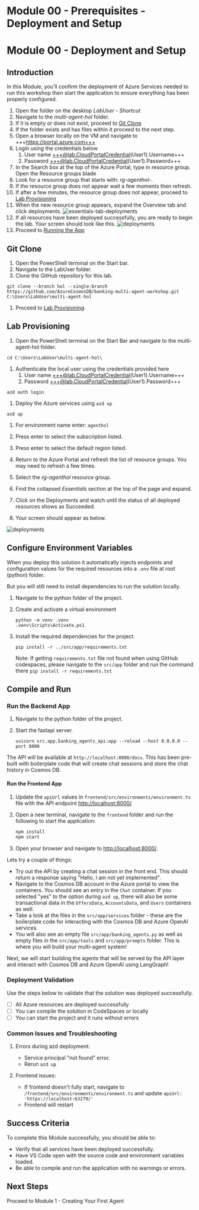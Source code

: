 # Module 00 - Prerequisites - Deployment and Setup

# Module 00 - Deployment and Setup

## Introduction

In this Module, you'll confirm the deployment of Azure Services needed to run this workshop then start the application to ensure everything has been properly configured.

1. Open the folder on the desktop *LabUser - Shortcut*
1. Navigate to the *multi-agent-hol* folder.
1. If it is empty or does not exist, proceed to [Git Clone](#git-clone)
1. If the folder exists and has files within it proceed to the next step.
1. Open a browser locally on the VM and navigate to +++https://portal.azure.com+++
1. Login using the credentials below
   1. User name +++@lab.CloudPortalCredential(User1).Username+++
   1. Password +++@lab.CloudPortalCredential(User1).Password+++
1. In the Search box at the top of the Azure Portal, type in resource group. Open the Resource groups blade
1. Look for a resource group that starts with: *rg-agenthol-*.
1. If the resource group does not appear wait a few moments then refresh.
1. If after a few minutes, the resource group does not appear, proceed to [Lab Provisioning](#lab-provisioning)
1. When the new resource group appears, expand the Overview tab and click deployments.
![essentials-tab-deployments](./media/module-00/essentials-tab-deployments.png)
1. If all resources have been deployed successfully, you are ready to begin the lab. Your screen should look like this.
![deployments](./media/module-00/deployments.png)
1. Proceed to [Running the App](#running-the-app)

## Git Clone

1. Open the PowerShell terminal on the Start bar.
1. Navigate to the LabUser folder.
1. Clone the GitHub repository for this lab.

```shell
git clone --branch hol --single-branch https://github.com/AzureCosmosDB/banking-multi-agent-workshop.git C:\Users\LabUser\multi-agent-hol
```

1. Proceed to [Lab Provisioning](#lab-provisioning)

## Lab Provisioning

1. Open the PowerShell terminal on the Start Bar and navigate to the multi-agent-hol folder.

```shell
cd C:\Users\LabUser\multi-agent-hol\
```

1. Authenticate the local user using the credentials provided here
   1. User name +++@lab.CloudPortalCredential(User1).Username+++
   1. Password +++@lab.CloudPortalCredential(User1).Password+++

```shell
azd auth login
```

1. Deploy the Azure services using `azd up`

```shell
azd up
```

1. For environment name enter: `agenthol`
1. Press enter to select the subscription listed.
1. Press enter to select the default region listed.

1. Return to the Azure Portal and refresh the list of resource groups. You may need to refresh a few times.
1. Select the *rg-agenthol* resource group.
1. Find the collapsed *Essentials* section at the top of the page and expand.
1. Click on the Deployments and watch until the status of all deployed resources shows as Succeeded.
1. Your screen should appear as below.

![deployments](./media/module-00/deployments.png)

## Configure Environment Variables

When you deploy this solution it automatically injects endpoints and configuration values for the required resources into a `.env` file at root (python) folder.

But you will still need to install dependencies to run the solution locally.

1. Navigate to the python folder of the project.
1. Create and activate a virtual environment

   ```shell
   python -m venv .venv
   .venv\Scripts\Activate.ps1
   ```

1. Install the required dependencies for the project.

   ```shell
   pip install -r ../src/app/requirements.txt
   ```

   Note: If getting `requirements.txt` file not found when using GitHub codespaces, please navigate to the `src/app` folder and run the command there `pip install -r requirements.txt`

## Compile and Run

### Run the Backend App

1. Navigate to the python folder of the project.
2. Start the fastapi server.

   ```shell
   uvicorn src.app.banking_agents_api:app --reload --host 0.0.0.0 --port 8000
   ```

The API will be available at `http://localhost:8000/docs`. This has been pre-built with boilerplate code that will create chat sessions and store the chat history in Cosmos DB.

#### Run the Frontend App

1. Update the `apiUrl` values in `frontend/src/environments/environment.ts` file with the API endpoint <http://localhost:8000/>
1. Open a new terminal, navigate to the `frontend` folder and run the following to start the application:

   ```sh
   npm install
   npm start
   ```

1. Open your browser and navigate to <http://localhost:8000/>.

Lets try a couple of things:

- Try out the API by creating a chat session in the front end. This should return a response saying "Hello, I am not yet implemented".
- Navigate to the Cosmos DB account in the Azure portal to view the containers. You should see an entry in the `Chat` container. If you selected "yes" to the option during `azd up`, there will also be some transactional data in the `OffersData`, `AccountsData`, and `Users` containers as well.
- Take a look at the files in the `src/app/services` folder - these are the boilerplate code for interacting with the Cosmos DB and Azure OpenAI services.
- You will also see an empty file `src/app/banking_agents.py` as well as empty files in the `src/app/tools` and `src/app/prompts` folder. This is where you will build your multi-agent system!

Next, we will start building the agents that will be served by the API layer and interact with Cosmos DB and Azure OpenAI using LangGraph!

### Deployment Validation

Use the steps below to validate that the solution was deployed successfully.

- [ ] All Azure resources are deployed successfully
- [ ] You can compile the solution in CodeSpaces or locally
- [ ] You can start the project and it runs without errors

### Common Issues and Troubleshooting

1. Errors during azd deployment:

   - Service principal "not found" error.
   - Rerun `azd up`

1. Frontend issues:
   - If frontend doesn't fully start, navigate to `/frontend/src/environments/environment.ts` and update `apiUrl: 'https://localhost:63279/'`
   - Frontend will restart

## Success Criteria

To complete this Module successfully, you should be able to:

- Verify that all services have been deployed successfully.
- Have VS Code open with the source code and environment variables loaded.
- Be able to compile and run the application with no warnings or errors.

## Next Steps

Proceed to Module 1 - Creating Your First Agent
